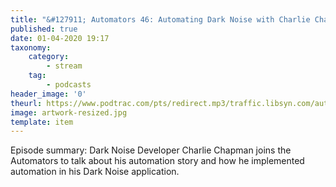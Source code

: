 ```yaml
---
title: "&#127911; Automators 46: Automating Dark Noise with Charlie Chapman"
published: true
date: 01-04-2020 19:17
taxonomy:
    category:
        - stream
    tag:
        - podcasts
header_image: '0'
theurl: https://www.podtrac.com/pts/redirect.mp3/traffic.libsyn.com/automatorsrelay/automators046.mp3
image: artwork-resized.jpg
template: item
--- 
```

Episode summary: Dark Noise Developer Charlie Chapman joins the Automators to talk about his automation story and how he implemented automation in his Dark Noise application.

